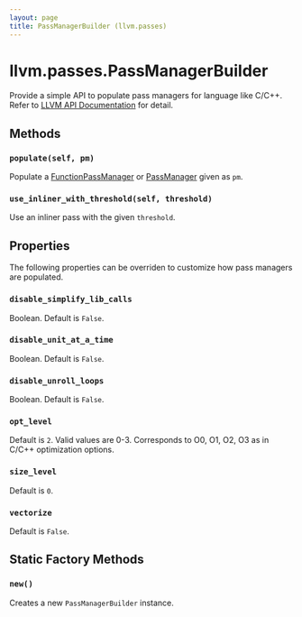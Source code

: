```yaml
---
layout: page
title: PassManagerBuilder (llvm.passes)
---
```


# llvm.passes.PassManagerBuilder

Provide a simple API to populate pass managers for language like C/C++.
Refer to
[LLVM API Documentation](http://llvm.org/docs/doxygen/html/classllvm_1_1PassManagerBuilder.html)
for detail.

## Methods

### `populate(self, pm)`

Populate a [FunctionPassManager](llvm.passes.FunctionPassManager.html)
or [PassManager](llvm.passes.PassManager.html) given as `pm`.

### `use_inliner_with_threshold(self, threshold)`

Use an inliner pass with the given `threshold`.

## Properties

The following properties can be overriden to customize how pass managers
are populated.

### `disable_simplify_lib_calls`

Boolean. Default is `False`.

### `disable_unit_at_a_time`

Boolean. Default is `False`.

### `disable_unroll_loops`

Boolean. Default is `False`.

### `opt_level`

Default is `2`. Valid values are 0-3. Corresponds to O0, O1, O2, O3 as in C/C++
optimization options.

### `size_level`

Default is `0`.

### `vectorize`

Default is `False`.

## Static Factory Methods

### `new()`

Creates a new `PassManagerBuilder` instance.

